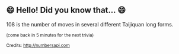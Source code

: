 ## :smile: Hello! Did you know that... :smile:
108 is the number of moves in several different Taijiquan long forms.

<sup>(come back in 5 minutes for the next trivia)</sup>


<sup>Credits: http://numbersapi.com</sup>
